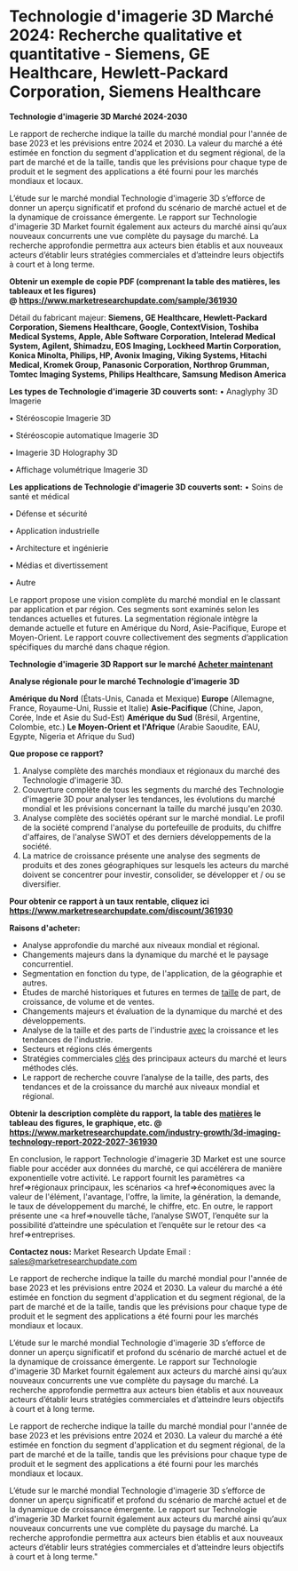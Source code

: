 # Technologie d'imagerie 3D Marché 2024: Recherche qualitative et quantitative - Siemens, GE Healthcare, Hewlett-Packard Corporation, Siemens Healthcare

<strong>Technologie d'imagerie 3D Marché 2024-2030</strong>

Le rapport de recherche indique la taille du marché mondial pour l'année de base 2023 et les prévisions entre 2024 et 2030. La valeur du marché a été estimée en fonction du segment d'application et du segment régional, de la part de marché et de la taille, tandis que les prévisions pour chaque type de produit et le segment des applications a été fourni pour les marchés mondiaux et locaux.

L’étude sur le marché mondial Technologie d'imagerie 3D s’efforce de donner un aperçu significatif et profond du scénario de marché actuel et de la dynamique de croissance émergente. Le rapport sur Technologie d'imagerie 3D Market fournit également aux acteurs du marché ainsi qu’aux nouveaux concurrents une vue complète du paysage du marché. La recherche approfondie permettra aux acteurs bien établis et aux nouveaux acteurs d’établir leurs stratégies commerciales et d’atteindre leurs objectifs à court et à long terme.

<strong><b>Obtenir un exemple de copie PDF (comprenant la table des matières, les tableaux et les figures) @ </b></strong><strong><a href=http://www.marketresearchupdate.com/sample/361930>https://www.marketresearchupdate.com/sample/361930</a></strong></u></a></strong>

Détail du fabricant majeur:
<strong>Siemens, GE Healthcare, Hewlett-Packard Corporation, Siemens Healthcare, Google, ContextVision, Toshiba Medical Systems, Apple, Able Software Corporation, Intelerad Medical System, Agilent, Shimadzu, EOS Imaging, Lockheed Martin Corporation, Konica Minolta, Philips, HP, Avonix Imaging, Viking Systems, Hitachi Medical, Kromek Group, Panasonic Corporation, Northrop Grumman, Tomtec Imaging Systems, Philips Healthcare, Samsung Medison America</strong>

<strong>Les types de Technologie d'imagerie 3D couverts sont:</strong>
• Anaglyphy 3D Imagerie

• Stéréoscopie Imagerie 3D

• Stéréoscopie automatique Imagerie 3D

• Imagerie 3D Holography 3D

• Affichage volumétrique Imagerie 3D

<strong>Les applications de Technologie d'imagerie 3D couverts sont:</strong>
• Soins de santé et médical

• Défense et sécurité

• Application industrielle

• Architecture et ingénierie

• Médias et divertissement

• Autre

Le rapport propose une vision complète du marché mondial en le classant par application et par région. Ces segments sont examinés selon les tendances actuelles et futures. La segmentation régionale intègre la demande actuelle et future en Amérique du Nord, Asie-Pacifique, Europe et Moyen-Orient. Le rapport couvre collectivement des segments d’application spécifiques du marché dans chaque région.

<strong>Technologie d'imagerie 3D Rapport sur le marché <a href=https://www.marketresearchupdate.com/buynow/361930> Acheter maintenant </a></strong></a></strong>

<strong>Analyse régionale pour le marché Technologie d'imagerie 3D</strong>

<strong>Amérique du Nord</strong> (États-Unis, Canada et Mexique)
<strong>Europe</strong> (Allemagne, France, Royaume-Uni, Russie et Italie)
<strong>Asie-Pacifique</strong> (Chine, Japon, Corée, Inde et Asie du Sud-Est)
<strong>Amérique du Sud</strong> (Brésil, Argentine, Colombie, etc.)
<strong>Le Moyen-Orient et l'Afrique</strong> (Arabie Saoudite, EAU, Egypte, Nigeria et Afrique du Sud)

<strong>Que propose ce rapport?</strong>

1) Analyse complète des marchés mondiaux et régionaux du marché des Technologie d'imagerie 3D.
2) Couverture complète de tous les segments du marché des Technologie d'imagerie 3D pour analyser les tendances, les évolutions du marché mondial et les prévisions concernant la taille du marché jusqu'en 2030.
3) Analyse complète des sociétés opérant sur le marché mondial. Le profil de la société comprend l'analyse du portefeuille de produits, du chiffre d'affaires, de l'analyse SWOT et des derniers développements de la société.
4) La matrice de croissance présente une analyse des segments de produits et des zones géographiques sur lesquels les acteurs du marché doivent se concentrer pour investir, consolider, se développer et / ou se diversifier.

<strong>Pour obtenir ce rapport à un taux rentable, cliquez ici</strong>
<strong><a href=https://www.marketresearchupdate.com/discount/361930>https://www.marketresearchupdate.com/discount/361930</a></strong></b></u></strong></a>

<strong>Raisons d'acheter:</strong>
<ul>
  <li>Analyse approfondie du marché aux niveaux mondial et régional.</li>
  <li>Changements majeurs dans la dynamique du marché et le paysage concurrentiel.</li>
  <li>Segmentation en fonction du type, de l'application, de la géographie et autres.</li>
  <li>Études de marché historiques et futures en termes de <a href=>taille</a> de part, de croissance, de volume et de ventes.</li>
  <li>Changements majeurs et évaluation de la dynamique du marché et des développements.</li>
  <li>Analyse de la taille et des parts de l'industrie <a href=>avec</a> la croissance et les tendances de l'industrie.</li>
  <li>Secteurs et régions clés émergents</li>
  <li>Stratégies commerciales <a href=>clés</a> des principaux acteurs du marché et leurs méthodes clés.</li>
  <li>Le rapport de recherche couvre l’analyse de la taille, des parts, des tendances et de la croissance du marché aux niveaux mondial et régional.</li>
</ul>
<strong><b>Obtenir la description complète du rapport, la table des <a href=>matières</a> le tableau des figures, le graphique, etc. @ </b></strong> <strong><a href=https://www.marketresearchupdate.com/industry-growth/3d-imaging-technology-report-2022-2027-361930>https://www.marketresearchupdate.com/industry-growth/3d-imaging-technology-report-2022-2027-361930</a></strong></a></strong>

En conclusion, le rapport Technologie d'imagerie 3D Market est une source fiable pour accéder aux données du marché, ce qui accélérera de manière exponentielle votre activité. Le rapport fournit les paramètres <a href=>régionaux</a> principaux, les scénarios <a href=>économiques</a> avec la valeur de l'élément, l'avantage, l'offre, la limite, la génération, la demande, le taux de développement du marché, le chiffre, etc. En outre, le rapport présente une <a href=>nouvelle</a> tâche, l’analyse SWOT, l’enquête sur la possibilité d’atteindre une spéculation et l’enquête sur le retour des <a href=>entreprises.</a>

<strong>Contactez nous:</strong>
Market Research Update
Email : sales@marketresearchupdate.com

Le rapport de recherche indique la taille du marché mondial pour l'année de base 2023 et les prévisions entre 2024 et 2030. La valeur du marché a été estimée en fonction du segment d'application et du segment régional, de la part de marché et de la taille, tandis que les prévisions pour chaque type de produit et le segment des applications a été fourni pour les marchés mondiaux et locaux.

L’étude sur le marché mondial Technologie d'imagerie 3D s’efforce de donner un aperçu significatif et profond du scénario de marché actuel et de la dynamique de croissance émergente. Le rapport sur Technologie d'imagerie 3D Market fournit également aux acteurs du marché ainsi qu’aux nouveaux concurrents une vue complète du paysage du marché. La recherche approfondie permettra aux acteurs bien établis et aux nouveaux acteurs d’établir leurs stratégies commerciales et d’atteindre leurs objectifs à court et à long terme.

Le rapport de recherche indique la taille du marché mondial pour l'année de base 2023 et les prévisions entre 2024 et 2030. La valeur du marché a été estimée en fonction du segment d'application et du segment régional, de la part de marché et de la taille, tandis que les prévisions pour chaque type de produit et le segment des applications a été fourni pour les marchés mondiaux et locaux.

L’étude sur le marché mondial Technologie d'imagerie 3D s’efforce de donner un aperçu significatif et profond du scénario de marché actuel et de la dynamique de croissance émergente. Le rapport sur Technologie d'imagerie 3D Market fournit également aux acteurs du marché ainsi qu’aux nouveaux concurrents une vue complète du paysage du marché. La recherche approfondie permettra aux acteurs bien établis et aux nouveaux acteurs d’établir leurs stratégies commerciales et d’atteindre leurs objectifs à court et à long terme."
